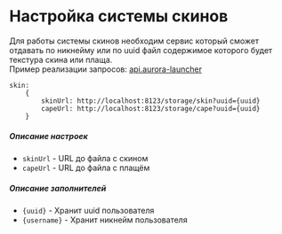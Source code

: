 # Настройка системы скинов

Для работы системы скинов необходим сервис который сможет отдавать по никнейму или по uuid файл содержимое которого будет текстура скина или плаща.  
Пример реализации запросов: [api.aurora-launcher](https://api.aurora-launcher.ru/#tag/mojang/GET/mojang/skin)

```hjson [LauncherServerConfig.hjson]
skin:
    {
        skinUrl: http://localhost:8123/storage/skin?uuid={uuid}
        capeUrl: http://localhost:8123/storage/cape?uuid={uuid}
    }
```

##### Описание настроек
- `skinUrl` - URL до файла с скином
- `capeUrl` - URL до файла с плащём

##### Описание заполнителей

- `{uuid}` - Хранит uuid пользователя
- `{username}` - Хранит никнейм пользователя